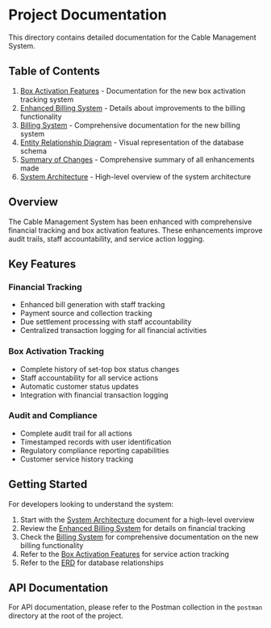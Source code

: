 # Project Documentation

This directory contains detailed documentation for the Cable Management System.

## Table of Contents

1. [Box Activation Features](BOX_ACTIVATION_FEATURES.md) - Documentation for the new box activation tracking system
2. [Enhanced Billing System](ENHANCED_BILLING_SYSTEM.md) - Details about improvements to the billing functionality
3. [Billing System](BILLING_SYSTEM.md) - Comprehensive documentation for the new billing system
4. [Entity Relationship Diagram](ERD.md) - Visual representation of the database schema
5. [Summary of Changes](SUMMARY_OF_CHANGES.md) - Comprehensive summary of all enhancements made
6. [System Architecture](SYSTEM_ARCHITECTURE.md) - High-level overview of the system architecture

## Overview

The Cable Management System has been enhanced with comprehensive financial tracking and box activation features. These enhancements improve audit trails, staff accountability, and service action logging.

## Key Features

### Financial Tracking
- Enhanced bill generation with staff tracking
- Payment source and collection tracking
- Due settlement processing with staff accountability
- Centralized transaction logging for all financial activities

### Box Activation Tracking
- Complete history of set-top box status changes
- Staff accountability for all service actions
- Automatic customer status updates
- Integration with financial transaction logging

### Audit and Compliance
- Complete audit trail for all actions
- Timestamped records with user identification
- Regulatory compliance reporting capabilities
- Customer service history tracking

## Getting Started

For developers looking to understand the system:

1. Start with the [System Architecture](SYSTEM_ARCHITECTURE.md) document for a high-level overview
2. Review the [Enhanced Billing System](ENHANCED_BILLING_SYSTEM.md) for details on financial tracking
3. Check the [Billing System](BILLING_SYSTEM.md) for comprehensive documentation on the new billing functionality
4. Refer to the [Box Activation Features](BOX_ACTIVATION_FEATURES.md) for service action tracking
5. Refer to the [ERD](ERD.md) for database relationships

## API Documentation

For API documentation, please refer to the Postman collection in the `postman` directory at the root of the project.
